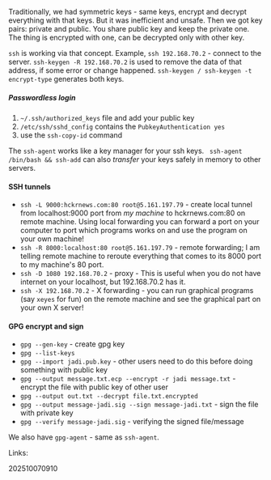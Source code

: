 Traditionally, we had symmetric keys - same keys, encrypt and decrypt everything with that keys. But it was inefficient and unsafe. Then we got key pairs: private and public. You share public key and keep the private one. The thing is encrypted with one, can be decrypted only with other key.

`ssh` is working via that concept. Example, `ssh 192.168.70.2` - connect to the server.
`ssh-keygen -R 192.168.70.2` is used to remove the data of that address, if some error or change happened.
`ssh-keygen / ssh-keygen -t encrypt-type` generates both keys.

##### Passwordless login
1) `~/.ssh/authorized_keys` file and add your public key
2) `/etc/ssh/sshd_config` contains the `PubkeyAuthentication yes`
3) use the `ssh-copy-id` command

The `ssh-agent` works like a key manager for your ssh keys. ```
ssh-agent /bin/bash && ssh-add``` can also _transfer_ your keys safely in memory to other servers.

#### SSH tunnels
- `ssh -L 9000:hckrnews.com:80 root@5.161.197.79` - create local tunnel from localhost:9000 port from _my machine_ to hckrnews.com:80 on remote machine. Using local forwarding you can forward a port on your computer to port which programs works on and use the program on your own machine!
- `ssh -R 8000:localhost:80 root@5.161.197.79` - remote forwarding; I am telling remote machine to reroute everything that comes to its 8000 port to my machine's 80 port.
- `ssh -D 1080 192.168.70.2` - proxy - This is useful when you do not have internet on your localhost, but 192.168.70.2 has it.
- `ssh -X 192.168.70.2` - X forwarding - you can run graphical programs (say `xeyes` for fun) on the remote machine and see the graphical part on your own X server!

#### GPG encrypt and sign
- `gpg --gen-key` - create gpg key
- `gpg --list-keys`
- `gpg --import jadi.pub.key` - other users need to do this before doing something with public key
- `gpg --output message.txt.ecp --encrypt -r jadi message.txt` - encrypt the file with public key of other user
- `gpg --output out.txt --decrypt file.txt.encrypted`
- `gpg --output message-jadi.sig --sign message-jadi.txt` - sign the file with private key
- `gpg --verify message-jadi.sig` - verifying the signed file/message

We also have `gpg-agent` - same as `ssh-agent`.


Links:

202510070910

